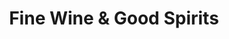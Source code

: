 ---
title: "Fine Wine & Good Spirits"
url: /pittsburgh/fine-wine-und-good-spirits-noblestown-road/
shop: Spirituosen
---